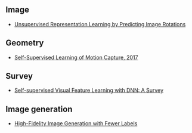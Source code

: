 ## Image

* [Unsupervised Representation Learning by Predicting Image Rotations](https://openreview.net/pdf?id=S1v4N2l0-)


## Geometry

* [Self-Supervised Learning of Motion Capture, 2017](https://arxiv.org/pdf/1712.01337.pdf)

## Survey

* [Self-supervised Visual Feature Learning with DNN: A Survey](https://arxiv.org/pdf/1902.06162.pdf)

## Image generation

* [High-Fidelity Image Generation with Fewer Labels](https://arxiv.org/pdf/1903.02271.pdf)